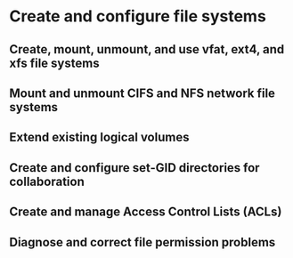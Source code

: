 # Create and configure file systems

## Create, mount, unmount, and use vfat, ext4, and xfs file systems

## Mount and unmount CIFS and NFS network file systems

## Extend existing logical volumes

## Create and configure set-GID directories for collaboration

## Create and manage Access Control Lists (ACLs)

## Diagnose and correct file permission problems
